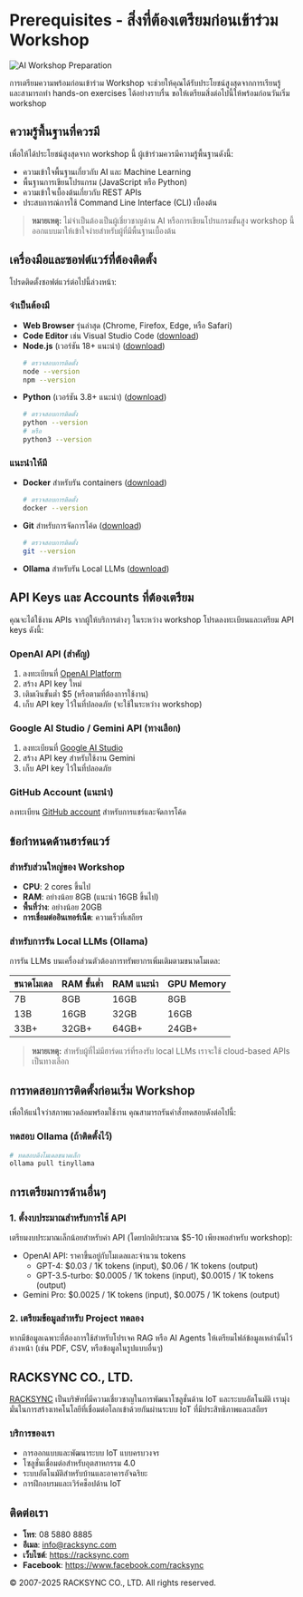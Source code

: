 # Prerequisites - สิ่งที่ต้องเตรียมก่อนเข้าร่วม Workshop

![AI Workshop Preparation](https://www.google.com/search?q=ai+workshop+preparation&tbm=isch)

การเตรียมความพร้อมก่อนเข้าร่วม Workshop จะช่วยให้คุณได้รับประโยชน์สูงสุดจากการเรียนรู้ และสามารถทำ hands-on exercises ได้อย่างราบรื่น ขอให้เตรียมสิ่งต่อไปนี้ให้พร้อมก่อนวันเริ่ม workshop

## ความรู้พื้นฐานที่ควรมี

เพื่อให้ได้ประโยชน์สูงสุดจาก workshop นี้ ผู้เข้าร่วมควรมีความรู้พื้นฐานดังนี้:

- ความเข้าใจพื้นฐานเกี่ยวกับ AI และ Machine Learning
- พื้นฐานการเขียนโปรแกรม (JavaScript หรือ Python)
- ความเข้าใจเบื้องต้นเกี่ยวกับ REST APIs
- ประสบการณ์การใช้ Command Line Interface (CLI) เบื้องต้น

> **หมายเหตุ:** ไม่จำเป็นต้องเป็นผู้เชี่ยวชาญด้าน AI หรือการเขียนโปรแกรมขั้นสูง workshop นี้ออกแบบมาให้เข้าใจง่ายสำหรับผู้ที่มีพื้นฐานเบื้องต้น

## เครื่องมือและซอฟต์แวร์ที่ต้องติดตั้ง

โปรดติดตั้งซอฟต์แวร์ต่อไปนี้ล่วงหน้า:

### จำเป็นต้องมี

- **Web Browser** รุ่นล่าสุด (Chrome, Firefox, Edge, หรือ Safari)
- **Code Editor** เช่น Visual Studio Code ([download](https://code.visualstudio.com/))
- **Node.js** (เวอร์ชัน 18+ แนะนำ) ([download](https://nodejs.org/))
  ```bash
  # ตรวจสอบการติดตั้ง
  node --version
  npm --version
  ```
- **Python** (เวอร์ชัน 3.8+ แนะนำ) ([download](https://www.python.org/downloads/))
  ```bash
  # ตรวจสอบการติดตั้ง
  python --version
  # หรือ
  python3 --version
  ```

### แนะนำให้มี

- **Docker** สำหรับรัน containers ([download](https://www.docker.com/products/docker-desktop/))
  ```bash
  # ตรวจสอบการติดตั้ง
  docker --version
  ```
- **Git** สำหรับการจัดการโค้ด ([download](https://git-scm.com/downloads))
  ```bash
  # ตรวจสอบการติดตั้ง
  git --version
  ```
- **Ollama** สำหรับรัน Local LLMs ([download](https://ollama.com/download))

## API Keys และ Accounts ที่ต้องเตรียม

คุณจะได้ใช้งาน APIs จากผู้ให้บริการต่างๆ ในระหว่าง workshop โปรดลงทะเบียนและเตรียม API keys ดังนี้:

### OpenAI API (สำคัญ)

1. ลงทะเบียนที่ [OpenAI Platform](https://platform.openai.com/)
2. สร้าง API key ใหม่
3. เติมเงินขั้นต่ำ $5 (หรือตามที่ต้องการใช้งาน)
4. เก็บ API key ไว้ในที่ปลอดภัย (จะใช้ในระหว่าง workshop)

### Google AI Studio / Gemini API (ทางเลือก)

1. ลงทะเบียนที่ [Google AI Studio](https://aistudio.google.com/)
2. สร้าง API key สำหรับใช้งาน Gemini
3. เก็บ API key ไว้ในที่ปลอดภัย

### GitHub Account (แนะนำ)

ลงทะเบียน [GitHub account](https://github.com/signup) สำหรับการแชร์และจัดการโค้ด

## ข้อกำหนดด้านฮาร์ดแวร์

### สำหรับส่วนใหญ่ของ Workshop

- **CPU**: 2 cores ขึ้นไป
- **RAM**: อย่างน้อย 8GB (แนะนำ 16GB ขึ้นไป)
- **พื้นที่ว่าง**: อย่างน้อย 20GB
- **การเชื่อมต่ออินเทอร์เน็ต**: ความเร็วที่เสถียร

### สำหรับการรัน Local LLMs (Ollama)

การรัน LLMs บนเครื่องส่วนตัวต้องการทรัพยากรเพิ่มเติมตามขนาดโมเดล:

| ขนาดโมเดล | RAM ขั้นต่ำ | RAM แนะนำ | GPU Memory |
|------------|---------|----------------|------------|
| 7B         | 8GB     | 16GB           | 8GB        |
| 13B        | 16GB    | 32GB           | 16GB       |
| 33B+       | 32GB+   | 64GB+          | 24GB+      |

> **หมายเหตุ:** สำหรับผู้ที่ไม่มีฮาร์ดแวร์ที่รองรับ local LLMs เราจะใช้ cloud-based APIs เป็นทางเลือก

## การทดสอบการติดตั้งก่อนเริ่ม Workshop

เพื่อให้แน่ใจว่าสภาพแวดล้อมพร้อมใช้งาน คุณสามารถรันคำสั่งทดสอบดังต่อไปนี้:


### ทดสอบ Ollama (ถ้าติดตั้งไว้)

```bash
# ทดสอบดึงโมเดลขนาดเล็ก
ollama pull tinyllama
```

## การเตรียมการด้านอื่นๆ


### 1. ตั้งงบประมาณสำหรับการใช้ API

เตรียมงบประมาณเล็กน้อยสำหรับค่า API (โดยปกติประมาณ $5-10 เพียงพอสำหรับ workshop):
- OpenAI API: ราคาขึ้นอยู่กับโมเดลและจำนวน tokens
  - GPT-4: $0.03 / 1K tokens (input), $0.06 / 1K tokens (output)
  - GPT-3.5-turbo: $0.0005 / 1K tokens (input), $0.0015 / 1K tokens (output)
- Gemini Pro: $0.0025 / 1K tokens (input), $0.0075 / 1K tokens (output)


### 2. เตรียมข้อมูลสำหรับ Project ทดลอง

หากมีข้อมูลเฉพาะที่ต้องการใช้สำหรับโปรเจค RAG หรือ AI Agents ให้เตรียมไฟล์ข้อมูลเหล่านั้นไว้ล่วงหน้า (เช่น PDF, CSV, หรือข้อมูลในรูปแบบอื่นๆ)


## RACKSYNC CO., LTD.

[RACKSYNC](https://github.com/racksync) เป็นบริษัทที่มีความเชี่ยวชาญในการพัฒนาโซลูชั่นด้าน IoT และระบบอัตโนมัติ เรามุ่งมั่นในการสร้างเทคโนโลยีที่เชื่อมต่อโลกเข้าด้วยกันผ่านระบบ IoT ที่มีประสิทธิภาพและเสถียร

### บริการของเรา
- การออกแบบและพัฒนาระบบ IoT แบบครบวงจร
- โซลูชั่นเชื่อมต่อสำหรับอุตสาหกรรม 4.0
- ระบบอัตโนมัติสำหรับบ้านและอาคารอัจฉริยะ
- การฝึกอบรมและเวิร์คช็อปด้าน IoT

## ติดต่อเรา
- **โทร**: 08 5880 8885
- **อีเมล**: info@racksync.com
- **เว็บไซต์**: https://racksync.com
- **Facebook**: https://www.facebook.com/racksync

© 2007-2025 RACKSYNC CO., LTD. All rights reserved.
